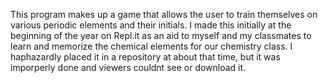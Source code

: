 This program makes up a game that allows the user to train themselves on various periodic elements and their initials. I made this initially at the beginning of the year on Repl.it as an aid to myself and my classmates to learn and memorize the chemical elements for our chemistry class. I haphazardly placed it in a repository at about that time, but it was imporperly done and viewers couldnt see or download it.
